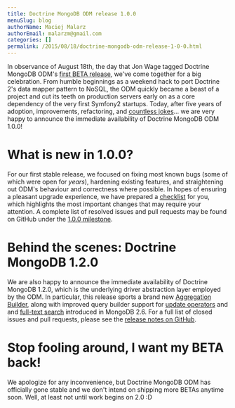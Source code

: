 ```yaml
---
title: Doctrine MongoDB ODM release 1.0.0
menuSlug: blog
authorName: Maciej Malarz
authorEmail: malarzm@gmail.com
categories: []
permalink: /2015/08/18/doctrine-mongodb-odm-release-1-0-0.html
---
```

In observance of August 18th, the day that Jon Wage tagged Doctrine
MongoDB ODM's [first BETA
release](https://github.com/doctrine/mongodb-odm/releases/tag/1.0.0BETA1),
we've come together for a big celebration. From humble beginnings as a
weekend hack to port Doctrine 2's data mapper pattern to NoSQL, the ODM
quickly became a beast of a project and cut its teeth on production
servers early on as a core dependency of the very first Symfony2
startups. Today, after five years of adoption, improvements,
refactoring, and [countless
jokes](https://twitter.com/jmikola/status/583047759160336384?lang=en)…
we are very happy to announce the immediate availability of Doctrine
MongoDB ODM 1.0.0!

What is new in 1.0.0?
=====================

For our first stable release, we focused on fixing most known bugs (some
of which were open for *years*), hardening existing features, and
straightening out ODM's behaviour and correctness where possible. In
hopes of ensuring a pleasant upgrade experience, we have prepared a
[checklist](https://github.com/doctrine/mongodb-odm/blob/master/CHANGELOG-1.0.md#100-2015-08-18)
for you, which highlights the most important changes that may require
your attention. A complete list of resolved issues and pull requests may
be found on GitHub under the [1.0.0
milestone](https://github.com/doctrine/mongodb-odm/issues?q=milestone%3A1.0.0).

Behind the scenes: Doctrine MongoDB 1.2.0
=========================================

We are also happy to announce the immediate availability of Doctrine
MongoDB 1.2.0, which is the underlying driver abstraction layer employed
by the ODM. In particular, this release sports a brand new [Aggregation
Builder](https://github.com/doctrine/mongodb/pull/213), along with
improved query builder support for [update
operators](https://github.com/doctrine/mongodb/pull/212) and and
[full-text search](https://github.com/doctrine/mongodb/pull/184)
introduced in MongoDB 2.6. For a full list of closed issues and pull
requests, please see the [release notes on
GitHub](https://github.com/doctrine/mongodb/releases/tag/1.2.0).

Stop fooling around, I want my BETA back!
=========================================

We apologize for any inconvenience, but Doctrine MongoDB ODM has
officially gone stable and we don't intend on shipping more BETAs
anytime soon. Well, at least not until work begins on 2.0 :D
